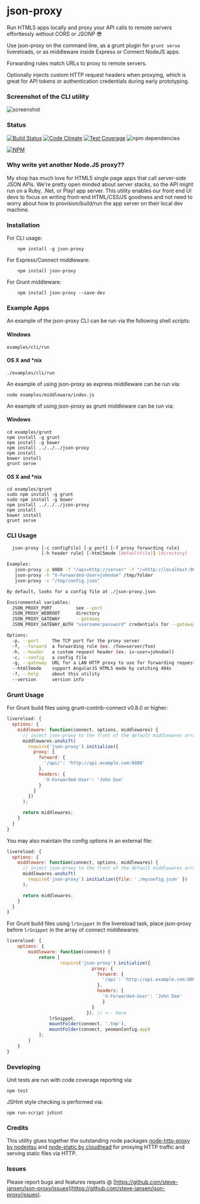 json-proxy
==========

Run HTML5 apps locally and proxy your API calls to remote servers effortlessly
without CORS or JSONP :sunglasses:

Use json-proxy on the command line, as a grunt plugin for `grunt serve` livereloads, 
or as middleware inside Express or Connect NodeJS apps.

Forwarding rules match URLs to proxy to remote servers.  

Optionally injects custom HTTP request headers when proxying, which is great for
API tokens or authentication credentials during early prototyping.

### Screenshot of the CLI utility

![screenshot](https://raw.github.com/wiki/steve-jansen/json-proxy/screenshot.png)

### Status

[![Build Status](https://travis-ci.org/steve-jansen/json-proxy.svg?branch=master)](https://travis-ci.org/steve-jansen/json-proxy)
[![Code Climate](https://codeclimate.com/github/steve-jansen/json-proxy.png)](https://codeclimate.com/github/steve-jansen/json-proxy)
[![Test Coverage](https://codeclimate.com/github/steve-jansen/json-proxy/coverage.png)](https://codeclimate.com/github/steve-jansen/json-proxy)
![npm dependencies](https://david-dm.org/steve-jansen/json-proxy.png)

[![NPM](https://nodei.co/npm/json-proxy.png?downloads=true&stars=true)](https://nodei.co/npm/json-proxy/)

### Why write yet another Node.JS proxy??

My shop has much love for HTML5 single page apps that call server-side JSON APIs.
We're pretty open minded about server stacks, so the API might run on a Ruby, .Net,
or Play! app server.  This utility enables our front end UI devs to focus on writing
front-end HTML/CSS/JS goodness and not need to worry about how to provision/build/run
the app server on their local dev machine.

### Installation

For CLI usage:

		npm install -g json-proxy

For Express/Connect middleware:
	
		npm install json-proxy

For Grunt middleware:

		npm install json-proxy --save-dev

### Example Apps

An example of the json-proxy CLI can be run via the following shell scripts:

#### Windows
```
examples/cli/run
```

#### OS X and *nix
```
./examples/cli/run
```

An example of using json-proxy as express middleware can be run via:

```
node examples/middleware/index.js
```

An example of using json-proxy as grunt middleware can be run via:

#### Windows
```
cd examples/grunt
npm install -g grunt
npm install -g bower
npm install ../../../json-proxy
npm install
bower install
grunt serve
```

#### OS X and *nix
```
cd examples/grunt
sudo npm install -g grunt
sudo npm install -g bower
npm install ../../../json-proxy
npm install
bower install
grunt serve
```

### CLI Usage

```bash
  json-proxy [-c configFile] [-p port] [-f proxy forwarding rule]
             [-h header rule] [-html5mode [defaultFile]] [directory]

Examples:
   json-proxy -p 8080 -f "/api=http://server" -f "/=http://localhost:9000" .
   json-proxy -h "X-Forwarded-User=johndoe" /tmp/folder
   json-proxy -c "/tmp/config.json"

By default, looks for a config file at ./json-proxy.json

Environmental variables:
  JSON_PROXY_PORT         see --port
  JSON_PROXY_WEBROOT      directory
  JSON_PROXY_GATEWAY      --gateway
  JSON_PROXY_GATEWAY_AUTH "username:password" credentials for --gateway)

Options:
  -p, --port     The TCP port for the proxy server                      
  -f, --forward  a forwarding rule (ex. /foo=server/foo)                
  -h, --header   a custom request header (ex. iv-user=johndoel)         
  -c, --config   a config file                                          
  -g, --gateway  URL for a LAN HTTP proxy to use for forwarding requests
  --html5mode    support AngularJS HTML5 mode by catching 404s          
  -?, --help     about this utility                                     
  --version      version info                                      
 ```

### Grunt Usage

For Grunt build files using grunt-contrib-connect v0.8.0 or higher:

```js
livereload: {
  options: {
    middleware: function(connect, options, middlewares) {
      // inject json-proxy to the front of the default middlewares array
      middlewares.unshift(
        require('json-proxy').initialize({
          proxy: {
            forward: {
              '/api/': 'http://api.example.com:8080'
            },
            headers: {
              'X-Forwarded-User': 'John Doe'
            }
          }
        })
      );

      return middlewares;
    }
  }
}
```

You may also maintain the config options in an external file:

```js
livereload: {
  options: {
    middleware: function(connect, options, middlewares) {
      // inject json-proxy to the front of the default middlewares array
      middlewares.unshift(
        require('json-proxy').initialize({file: './myconfig.json' })
      );

      return middlewares;
    }
  }
}
```

For Grunt build files using `lrSnippet` in the livereload task,
place json-proxy before `lrSnippet` in the array of connect middlewares:

```js
livereload: {
    options: {
        middleware: function(connect) {
            return [
		          	require('json-proxy').initialize({
							    proxy: {
							      forward: {
							        '/api': 'http://api.example.com:8080'
							      },
							      headers: {
							      	'X-Forwarded-User': 'John Doe'
							    	}
							    }
							  }), // <-- here
                lrSnippet,
                mountFolder(connect, '.tmp'),
                mountFolder(connect, yeomanConfig.app)
            ];
        }
    }
}
```

### Developing

Unit tests are run with code coverage reporting via:

```
npm test
```

JSHint style checking is performed via:

```
npm run-script jshint
```

### Credits
This utility glues together the outstanding node packages 
[node-http-proxy by nodejitsu](https://github.com/nodejitsu/node-http-proxy) 
and [node-static by cloudhead](https://github.com/cloudhead/node-static) for 
proxying HTTP traffic and serving static files via HTTP.

### Issues
Please report bugs and features requets @ [https://github.com/steve-jansen/json-proxy/issues](https://github.com/steve-jansen/json-proxy/issues).
